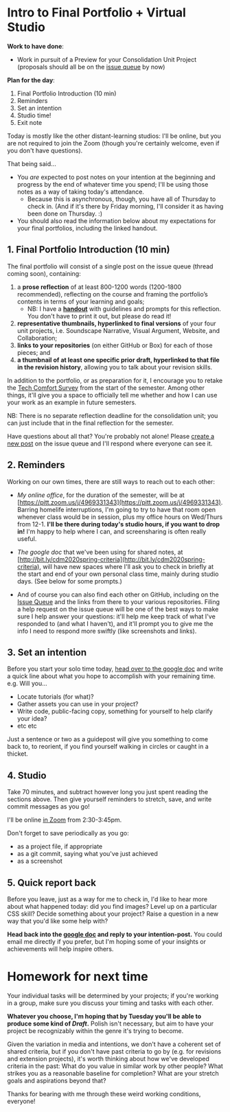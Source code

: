 # Intro to Final Portfolio + Virtual Studio

**Work to have done**:

* Work in pursuit of a Preview for your Consolidation Unit Project (proposals should all be on the [issue queue]({{site.github.issues_url}}/13) by now)


**Plan for the day**:

1. Final Portfolio Introduction (10 min)
2. Reminders
3. Set an intention
4. Studio time!
5. Exit note

Today is mostly like the other distant-learning studios: I'll be online, but you are not required to join the Zoom (though you're certainly welcome, even if you don't have questions).

That being said...

<div class="alert alert-white">
<ul>
  <li>You <em>are</em> expected to post notes on your intention at the beginning and progress by the end of whatever time you spend; I'll be using those notes as a way of taking today's attendance.
    <ul>
      <li>Because this is asynchronous, though, you have all of Thursday to check in. (And if it's there by Friday morning, I'll consider it as having been done on Thursday. :)</li>
    </ul>
  </li>
  <li>You should also read the information below about my expectations for your final portfolios, including the linked handout.</li>
</ul>
</div>

## 1. Final Portfolio Introduction (10 min)

The final portfolio will consist of a single post on the issue queue (thread coming soon), containing:

1.	a **prose reflection** of at least 800-1200 words (1200-1800 recommended), reflecting on the course and framing the portfolio’s contents in terms of your learning and goals;
    * NB: I have a **[handout](https://github.com/benmiller314/cdm2020spring/blob/gh-pages/uploads/handout--final-portfolio-prompt.docx?raw=true)** with guidelines and prompts for this reflection. You don't have to print it out, but please do read it!
2.	**representative thumbnails, hyperlinked to final versions** of your four unit projects, i.e. Soundscape Narrative, Visual Argument, Website, and Collaboration;
3.	**links to your repositories** (on either GitHub or Box) for each of those pieces; and
4.	**a thumbnail of at least one specific prior draft, hyperlinked to that file in the revision history**, allowing you to talk about your revision skills.

In addition to the portfolio, or as preparation for it, I encourage you to retake the [Tech Comfort Survey](http://bit.ly/cdm-tech-survey) from the start of the semester. Among other things, it'll give you a space to officially tell me whether and how I can use your work as an example in future semesters.

<div class="alert alert-info">
NB: There is no separate reflection deadline for the consolidation unit; you can just include that in the final reflection for the semester.
</div>

Have questions about all that? You're probably not alone! Please [create a new post]({{site.github.issues_url}}/new) on the issue queue and I'll respond where everyone can see it.

## 2. Reminders
Working on our own times, there are still ways to reach out to each other:

* _My online office_, for the duration of the semester, will be at [https://pitt.zoom.us/j/4969331343](https://pitt.zoom.us/j/4969331343). Barring homelife interruptions, I'm going to try to have that room open whenever class would be in session, plus my office hours on Wed/Thurs from 12-1. **I'll be there during today's studio hours, if you want to drop in!** I'm happy to help where I can, and screensharing is often really useful.

* _The google doc_ that we've been using for shared notes, at [http://bit.ly/cdm2020spring-criteria](http://bit.ly/cdm2020spring-criteria), will have new spaces where I'll ask you to check in briefly at the start and end of your own personal class time, mainly during studio days. (See below for some prompts.)

* And of course you can also find each other on GitHub, including on the [Issue Queue]({{site.github.issues_url}}) and the links from there to your various repositories. Filing a help request on the issue queue will be one of the best ways to make sure I help answer your questions: it'll help me keep track of what I've responded to (and what I haven't), and it'll prompt you to give me the info I need to respond more swiftly (like screenshots and links).


## 3. Set an intention
<div class="alert alert-success">
Before you start your solo time today, <a href="http://bit.ly/cdm2020spring-criteria#heading=h.vv41f9hb2m9w">head over to the google doc</a> and write a quick line about what you hope to accomplish with your remaining time. e.g. Will you...
  <ul>
    <li>Locate tutorials (for what)?</li>
    <li>Gather assets you can use in your project?</li>
    <li>Write code, public-facing copy, something for yourself to help clarify your idea?</li>
    <li>etc etc</li>
  </ul>
Just a sentence or two as a guidepost will give you something to come back to, to reorient, if you find yourself walking in circles or caught in a thicket.
</div>


## 4. Studio
<!-- <div class="alert alert-success"> -->
Take 70 minutes, and subtract however long you just spent reading the sections above. Then give yourself reminders to stretch, save, and write commit messages as you go!
<!-- </div> -->

I'll be online [in Zoom](https://pitt.zoom.us/j/4969331343) from 2:30-3:45pm.

<div class="alert alert-warning">
Don't forget to save periodically as you go:
 <ul>
   <li>as a project file, if appropriate</li>
   <li>as a git commit, saying what you've just achieved</li>
   <li>as a screenshot</li>
 </ul>
</div>

## 5. Quick report back

Before you leave, just as a way for me to check in, I'd like to hear more about what happened today: did you find images? Level up on a particular CSS skill? Decide something about your project? Raise a question in a new way that you'd like some help with?

<div class="alert alert-success">
<strong>Head back into the <a href="http://bit.ly/cdm2020spring-criteria#heading=h.vv41f9hb2m9w">google doc</a> and reply to your intention-post.</strong> You could email me directly if you prefer, but I'm hoping some of your insights or achievements will help inspire others.
</div>

# Homework for next time

Your individual tasks will be determined by your projects; if you're working in a group, make sure you discuss your timing and tasks with each other.

**Whatever you choose, I'm hoping that by Tuesday you'll be able to produce some kind of _Draft_.** Polish isn't necessary, but aim to have your project be recognizably within the genre it's trying to become.

Given the variation in media and intentions, we don't have a coherent set of shared criteria, but if you don't have past criteria to go by (e.g. for revisions and extension projects), it's worth thinking about how we've developed criteria in the past: What do you value in similar work by other people? What strikes you as a reasonable baseline for completion? What are your stretch goals and aspirations beyond that?



<div class="alert alert-warning">
Thanks for bearing with me through these weird working conditions, everyone!
</div>

